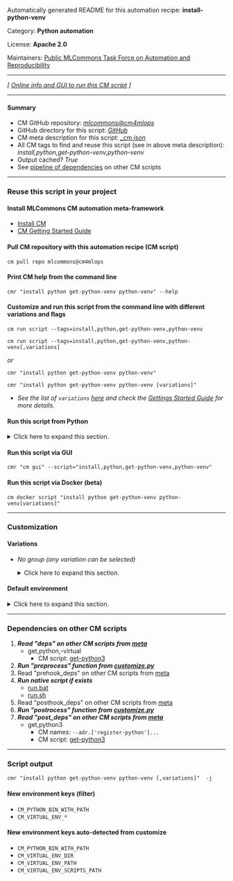 Automatically generated README for this automation recipe: **install-python-venv**

Category: **Python automation**

License: **Apache 2.0**

Maintainers: [Public MLCommons Task Force on Automation and Reproducibility](https://github.com/mlcommons/ck/blob/master/docs/taskforce.md)

---
*[ [Online info and GUI to run this CM script](https://access.cknowledge.org/playground/?action=scripts&name=install-python-venv,7633ebada4584c6c) ]*

---
#### Summary

* CM GitHub repository: *[mlcommons@cm4mlops](https://github.com/mlcommons/cm4mlops/tree/dev)*
* GitHub directory for this script: *[GitHub](https://github.com/mlcommons/cm4mlops/tree/dev/script/install-python-venv)*
* CM meta description for this script: *[_cm.json](_cm.json)*
* All CM tags to find and reuse this script (see in above meta description): *install,python,get-python-venv,python-venv*
* Output cached? *True*
* See [pipeline of dependencies](#dependencies-on-other-cm-scripts) on other CM scripts


---
### Reuse this script in your project

#### Install MLCommons CM automation meta-framework

* [Install CM](https://access.cknowledge.org/playground/?action=install)
* [CM Getting Started Guide](https://github.com/mlcommons/ck/blob/master/docs/getting-started.md)

#### Pull CM repository with this automation recipe (CM script)

```cm pull repo mlcommons@cm4mlops```

#### Print CM help from the command line

````cmr "install python get-python-venv python-venv" --help````

#### Customize and run this script from the command line with different variations and flags

`cm run script --tags=install,python,get-python-venv,python-venv`

`cm run script --tags=install,python,get-python-venv,python-venv[,variations] `

*or*

`cmr "install python get-python-venv python-venv"`

`cmr "install python get-python-venv python-venv [variations]" `


* *See the list of `variations` [here](#variations) and check the [Gettings Started Guide](https://github.com/mlcommons/ck/blob/dev/docs/getting-started.md) for more details.*

#### Run this script from Python

<details>
<summary>Click here to expand this section.</summary>

```python

import cmind

r = cmind.access({'action':'run'
                  'automation':'script',
                  'tags':'install,python,get-python-venv,python-venv'
                  'out':'con',
                  ...
                  (other input keys for this script)
                  ...
                 })

if r['return']>0:
    print (r['error'])

```

</details>


#### Run this script via GUI

```cmr "cm gui" --script="install,python,get-python-venv,python-venv"```

#### Run this script via Docker (beta)

`cm docker script "install python get-python-venv python-venv[variations]" `

___
### Customization


#### Variations

  * *No group (any variation can be selected)*
    <details>
    <summary>Click here to expand this section.</summary>

    * `_lto`
      - Workflow:
    * `_optimized`
      - Workflow:
    * `_shared`
      - Workflow:
    * `_with-custom-ssl`
      - Workflow:
    * `_with-ssl`
      - Workflow:

    </details>

#### Default environment

<details>
<summary>Click here to expand this section.</summary>

These keys can be updated via `--env.KEY=VALUE` or `env` dictionary in `@input.json` or using script flags.


</details>

___
### Dependencies on other CM scripts


  1. ***Read "deps" on other CM scripts from [meta](https://github.com/mlcommons/cm4mlops/tree/dev/script/install-python-venv/_cm.json)***
     * get,python,-virtual
       - CM script: [get-python3](https://github.com/mlcommons/cm4mlops/tree/master/script/get-python3)
  1. ***Run "preprocess" function from [customize.py](https://github.com/mlcommons/cm4mlops/tree/dev/script/install-python-venv/customize.py)***
  1. Read "prehook_deps" on other CM scripts from [meta](https://github.com/mlcommons/cm4mlops/tree/dev/script/install-python-venv/_cm.json)
  1. ***Run native script if exists***
     * [run.bat](https://github.com/mlcommons/cm4mlops/tree/dev/script/install-python-venv/run.bat)
     * [run.sh](https://github.com/mlcommons/cm4mlops/tree/dev/script/install-python-venv/run.sh)
  1. Read "posthook_deps" on other CM scripts from [meta](https://github.com/mlcommons/cm4mlops/tree/dev/script/install-python-venv/_cm.json)
  1. ***Run "postrocess" function from [customize.py](https://github.com/mlcommons/cm4mlops/tree/dev/script/install-python-venv/customize.py)***
  1. ***Read "post_deps" on other CM scripts from [meta](https://github.com/mlcommons/cm4mlops/tree/dev/script/install-python-venv/_cm.json)***
     * get,python3
       * CM names: `--adr.['register-python']...`
       - CM script: [get-python3](https://github.com/mlcommons/cm4mlops/tree/master/script/get-python3)

___
### Script output
`cmr "install python get-python-venv python-venv [,variations]"  -j`
#### New environment keys (filter)

* `CM_PYTHON_BIN_WITH_PATH`
* `CM_VIRTUAL_ENV_*`
#### New environment keys auto-detected from customize

* `CM_PYTHON_BIN_WITH_PATH`
* `CM_VIRTUAL_ENV_DIR`
* `CM_VIRTUAL_ENV_PATH`
* `CM_VIRTUAL_ENV_SCRIPTS_PATH`